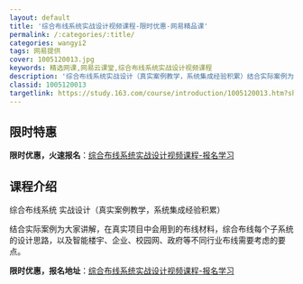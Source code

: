 ```yaml
---
layout: default
title: '综合布线系统实战设计视频课程-限时优惠-网易精品课'
permalink: /:categories/:title/
categories: wangyi2
tags: 网易提供
cover: 1005120013.jpg
keywords: 精选网课,网易云课堂,综合布线系统实战设计视频课程
description: '综合布线系统实战设计（真实案例教学，系统集成经验积累）结合实际案例为大家讲解，在真实项目中会用到的布线材料，综合布线每个'
classid: 1005120013
targetlink: https://study.163.com/course/introduction/1005120013.htm?share=1&shareId=1025206652&utm_campaign=share&utm_medium=iphoneShare&utm_source=&utm_u=1025206652
---
```


## 限时特惠

**限时优惠，火速报名**：[综合布线系统实战设计视频课程-报名学习](https://study.163.com/course/introduction/1005120013.htm?share=1&shareId=1025206652&utm_campaign=share&utm_medium=iphoneShare&utm_source=&utm_u=1025206652)

## 课程介绍

综合布线系统 实战设计（真实案例教学，系统集成经验积累）

结合实际案例为大家讲解，在真实项目中会用到的布线材料，综合布线每个子系统的设计思路，以及智能楼宇、企业、校园网、政府等不同行业布线需要考虑的要点。

**限时优惠，报名地址**：[综合布线系统实战设计视频课程-报名学习](https://study.163.com/course/introduction/1005120013.htm?share=1&shareId=1025206652&utm_campaign=share&utm_medium=iphoneShare&utm_source=&utm_u=1025206652)

